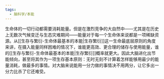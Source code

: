 ```yaml
---
tags:
  - 脑科学/本能
---
```

生命体的一切行动都需要消耗能量。但是在激烈竞争的大自然中——尤其是在历史上无数次气候变迁与生态灾难期间——能量对于每一个生命体来说都是一项稀缺资源。从[[生存与繁衍-生命体最基本的本能|生存繁衍]]这一生命最底层原则的角度来讲，在摄入能量同样困难的情况下，谁能更高效、更合理的储存与使用能量，谁的[[生存与繁衍-生命体最基本的本能|生存繁衍]]概率就更大。因此大脑进化出节能倾向，甚至将其作为一项生存基本原则：无时无刻不计算着怎样能够用最少的能量消耗，做最多的事情。对大脑来说能用一分力做的事情决不用两分，让它多出一分力比杀了它还难受。
